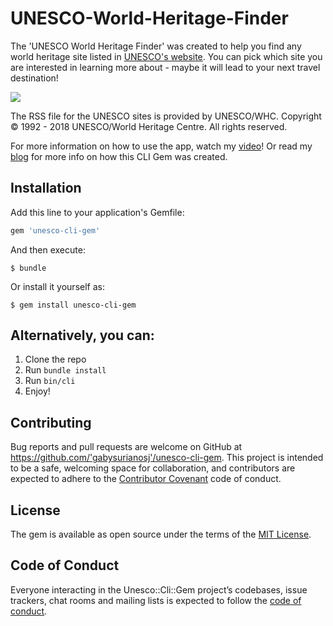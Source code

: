 # UNESCO-World-Heritage-Finder

The 'UNESCO World Heritage Finder' was created to help you find any world heritage site listed in [UNESCO's website](http://whc.unesco.org/en/list/). You can pick which site you are interested in learning more about - maybe it will lead to your next travel destination!

![](http://luxurylaunches.com/wp-content/uploads/2013/03/most-expensive-holiday.jpg)

The RSS file for the UNESCO sites is provided by UNESCO/WHC. Copyright © 1992 - 2018 UNESCO/World Heritage Centre. All rights reserved.

For more information on how to use the app, watch my [video](https://www.youtube.com/watch?v=RyCXw7Kz7mQ&feature=youtu.be)! Or read my [blog](https://gabysurianosj.github.io/cli_gem_portfolio_project_unesco_world_heritage) for more info on how this CLI Gem was created.

## Installation

Add this line to your application's Gemfile:

```ruby
gem 'unesco-cli-gem'
```

And then execute:

    $ bundle

Or install it yourself as:

    $ gem install unesco-cli-gem

## Alternatively, you can:

1. Clone the repo
2. Run ```bundle install```
3. Run ```bin/cli```
4. Enjoy!

## Contributing

Bug reports and pull requests are welcome on GitHub at https://github.com/'gabysurianosj'/unesco-cli-gem. This project is intended to be a safe, welcoming space for collaboration, and contributors are expected to adhere to the [Contributor Covenant](http://contributor-covenant.org) code of conduct.

## License

The gem is available as open source under the terms of the [MIT License](https://opensource.org/licenses/MIT).

## Code of Conduct

Everyone interacting in the Unesco::Cli::Gem project’s codebases, issue trackers, chat rooms and mailing lists is expected to follow the [code of conduct](https://github.com/'gabysurianosj'/unesco-cli-gem/blob/master/CODE_OF_CONDUCT.md).
